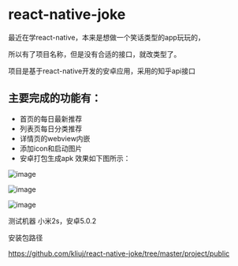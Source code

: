 # react-native-joke

最近在学react-native，本来是想做一个笑话类型的app玩玩的，

所以有了项目名称，但是没有合适的接口，就改类型了。

项目是基于react-native开发的安卓应用，采用的知乎api接口

## 主要完成的功能有：
 
* 首页的每日最新推荐
* 列表页每日分类推荐
* 详情页的webview内嵌
* 添加icon和启动图片
* 安卓打包生成apk 效果如下图所示：

![image](https://github.com/kliuj/react-native-joke/blob/master/project/public/1.png)

![image](https://github.com/kliuj/react-native-joke/blob/master/project/public/2.png)

![image](https://github.com/kliuj/react-native-joke/blob/master/project/public/3.png)

测试机器  小米2s，安卓5.0.2

安装包路径

https://github.com/kliuj/react-native-joke/tree/master/project/public
